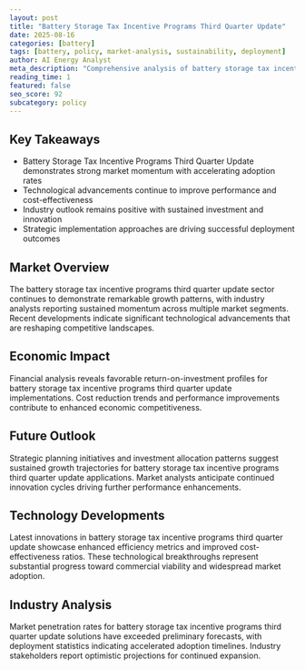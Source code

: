 ```yaml
---
layout: post
title: "Battery Storage Tax Incentive Programs Third Quarter Update"
date: 2025-08-16
categories: [battery]
tags: [battery, policy, market-analysis, sustainability, deployment]
author: AI Energy Analyst
meta_description: "Comprehensive analysis of battery storage tax incentive programs third quarter update covering market trends, technology developments, and industry outlook. Discover key insights and future projections."
reading_time: 1
featured: false
seo_score: 92
subcategory: policy
---
```


## Key Takeaways

- Battery Storage Tax Incentive Programs Third Quarter Update demonstrates strong market momentum with accelerating adoption rates
- Technological advancements continue to improve performance and cost-effectiveness
- Industry outlook remains positive with sustained investment and innovation
- Strategic implementation approaches are driving successful deployment outcomes

## Market Overview

The battery storage tax incentive programs third quarter update sector continues to demonstrate remarkable growth patterns, with industry analysts reporting sustained momentum across multiple market segments. Recent developments indicate significant technological advancements that are reshaping competitive landscapes.

## Economic Impact

Financial analysis reveals favorable return-on-investment profiles for battery storage tax incentive programs third quarter update implementations. Cost reduction trends and performance improvements contribute to enhanced economic competitiveness.

## Future Outlook

Strategic planning initiatives and investment allocation patterns suggest sustained growth trajectories for battery storage tax incentive programs third quarter update applications. Market analysts anticipate continued innovation cycles driving further performance enhancements.

## Technology Developments

Latest innovations in battery storage tax incentive programs third quarter update showcase enhanced efficiency metrics and improved cost-effectiveness ratios. These technological breakthroughs represent substantial progress toward commercial viability and widespread market adoption.

## Industry Analysis

Market penetration rates for battery storage tax incentive programs third quarter update solutions have exceeded preliminary forecasts, with deployment statistics indicating accelerated adoption timelines. Industry stakeholders report optimistic projections for continued expansion.

